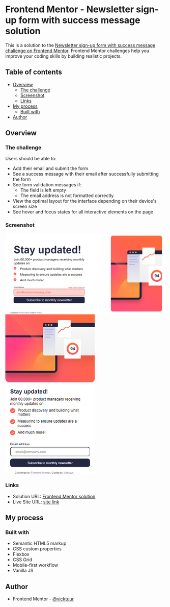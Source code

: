 # Frontend Mentor - Newsletter sign-up form with success message solution

This is a solution to the [Newsletter sign-up form with success message challenge on Frontend Mentor](https://www.frontendmentor.io/challenges/newsletter-signup-form-with-success-message-3FC1AZbNrv). Frontend Mentor challenges help you improve your coding skills by building realistic projects. 

## Table of contents

- [Overview](#overview)
  - [The challenge](#the-challenge)
  - [Screenshot](#screenshot)
  - [Links](#links)
- [My process](#my-process)
  - [Built with](#built-with)
- [Author](#author)

## Overview

### The challenge

Users should be able to:

- Add their email and submit the form
- See a success message with their email after successfully submitting the form
- See form validation messages if:
  - The field is left empty
  - The email address is not formatted correctly
- View the optimal layout for the interface depending on their device's screen size
- See hover and focus states for all interactive elements on the page

### Screenshot

![](assets/FireShot%20Capture%20057%20-%20Frontend%20Mentor%20-%20Newsletter%20sign-up%20form%20with%20success%20message%20-%20127.0.0.1.png)
![](assets/FireShot%20Capture%20056%20-%20Frontend%20Mentor%20-%20Newsletter%20sign-up%20form%20with%20success%20message%20-%20127.0.0.1.png)

### Links

- Solution URL: [Frontend Mentor solution](https://www.frontendmentor.io/challenges/newsletter-signup-form-with-success-message-3FC1AZbNrv/hub)
- Live Site URL: [site link](https://news-letters.netlify.app)

## My process

### Built with

- Semantic HTML5 markup
- CSS custom properties
- Flexbox
- CSS Grid
- Mobile-first workflow
- Vanilla JS

## Author

- Frontend Mentor - [@vicktuur](https://www.frontendmentor.io/profile/Vicktuur)
